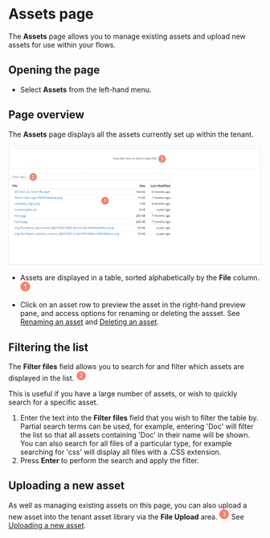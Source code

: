 # Assets page

<head>
  <meta name="guidename" content="Flow"/>
  <meta name="context" content="GUID-f1d604a7-b133-4d4d-8dd1-4f29a62be2be"/>
</head>


The **Assets** page allows you to manage existing assets and upload new assets for use within your flows.

## Opening the page

-   Select **Assets** from the left-hand menu.


## Page overview

The **Assets** page displays all the assets currently set up within the tenant.

![Assets page](../Images/img-flo-Asset_Page_8ad0e2e2-690e-49ae-9a97-be9ebcbd0c6e.png)

-   Assets are displayed in a table, sorted alphabetically by the **File** column. ![Step 1](../Images/img-flo-Step1_ed936f88-97de-4cc1-98ac-9f351a84a1bb.png)

-   Click on an asset row to preview the asset in the right-hand preview pane, and access options for renaming or deleting the assset. See [Renaming an asset](t-flo-Assets_Renaming_9b727586-9232-4acc-b11f-7fe2a4082a0f.md) and [Deleting an asset](t-flo-Assets_Deleting_6aed5341-86b8-4645-a04d-c284e62df29b.md).


## Filtering the list

The **Filter files** field allows you to search for and filter which assets are displayed in the list. ![Step 2](../Images/img-flo-Step2_c61b5577-5d61-4de6-9cfd-7eb5f4587ce0.png)

This is useful if you have a large number of assets, or wish to quickly search for a specific asset.

1.  Enter the text into the **Filter files** field that you wish to filter the table by. Partial search terms can be used, for example, entering 'Doc' will filter the list so that all assets containing 'Doc' in their name will be shown. You can also search for all files of a particular type, for example searching for 'css' will display all files with a .CSS extension.
2.  Press **Enter** to perform the search and apply the filter.

## Uploading a new asset

As well as managing existing assets on this page, you can also upload a new asset into the tenant asset library via the **File Upload** area. ![Step 3](../Images/img-flo-Step3_80c92964-4950-401a-b366-9af635fc20e7.png) See [Uploading a new asset](t-flo-Assets_Uploading_a28577c2-84b1-44c9-8b63-37ace8968163.md).